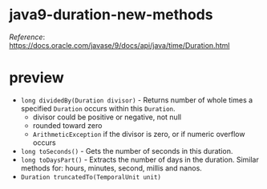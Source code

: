 # java9-duration-new-methods
_Reference_: https://docs.oracle.com/javase/9/docs/api/java/time/Duration.html

# preview
* `long dividedBy(Duration divisor)` -
Returns number of whole times a specified `Duration` 
occurs within this `Duration`.
    * divisor could be positive or negative, not null
    * rounded toward zero
    * `ArithmeticException` if the divisor is zero, or if 
    numeric overflow occurs
* `long toSeconds()` -
Gets the number of seconds in this duration.
* `long toDaysPart()` -
Extracts the number of days in the duration. Similar methods
for: hours, minutes, second, millis and nanos.
* `Duration truncatedTo(TemporalUnit unit)`